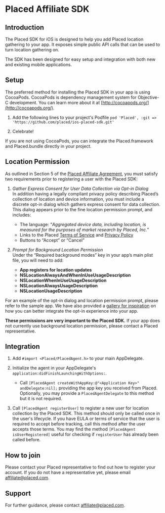 # Placed Affiliate SDK

## Introduction

The Placed SDK for iOS is designed to help you add Placed location gathering to your app. It exposes simple public API calls that can be used to turn location gathering on.

The SDK has been designed for easy setup and integration with both new and existing mobile applications.

## Setup

The preferred method for installing the Placed SDK in your app is using CocoaPods. CocoaPods is dependency management system for Objective-C development. You can learn more about it at [http://cocoapods.org/](http://cocoapods.org/).

1. Add the following lines to your project's Podfile
`pod 'Placed', :git => 'https://github.com/placed/ios-placed-sdk.git'`

2. Celebrate!

If you are not using CocoaPods, you can integrate the Placed.framework and Placed.bundle directly in your project.

## Location Permission

As outlined in Section 5 of the [Placed Affiliate Agreement](https://affiliate.placed.com/placed-affiliate-agreement/), you must satisfy two requirements prior to registering a user with the Placed SDK:

1. *Gather Express Consent for User Data Collection via Opt-in Dialog*  
In addition having a legally compliant privacy policy describing Placed’s collection of location and device information, you must include a discrete opt-in dialog which gathers express consent for data collection. This dialog appears prior to the fine location permission prompt, and includes:  
    - The language: “*Aggregated device data, including location, is measured for the purposes of market research by Placed, Inc.*”
    - Links to the Placed [Terms of Service](https://www.placed.com/terms-of-service) and [Privacy Policy](https://www.placed.com/privacy-policy)
    - Buttons to “Accept” or “Cancel” 


1. *Prompt for Background Location Permission*  
Under the “Required background modes” key in your app’s main plist file, you will need to add:  
    - **App registers for location updates**   
    - **NSLocationAlwaysAndWhenInUseUsageDescription**
    - **NSLocationWhenInUseUsageDescription**  
    - **NSLocationAlwaysUsageDescription**  
    - **NSLocationUsageDescription**  

For an example of the opt-in dialog and location permission prompt, please refer to the sample app. We have also provided a [gallery for inspiration](./gallery) on how you can better integrate the opt-in experience into your app.

**These permissions are very important to the Placed SDK.** If your app does not currently use background location permission, please contact a Placed representative.

## Integration

1. Add `#import <Placed/PlacedAgent.h>` to your main AppDelegate.

2. Initialize the agent in your AppDelegate's `application:didFinishLaunchingWithOptions:`.

    - Call `[PlacedAgent createWithAppKey:@"<Application Key>" andDelegate:nil];` providing the app key you received from Placed. Optionally, you may provide a `PlacedAgentDelegate` to this method but it is not required.

3. Call `[PlacedAgent registerUser]` to register a new user for location collection by the Placed SDK. This method should only be called once in the user's lifecycle. If you have EULA or terms of service that the user is required to accept before tracking, call this method after the user accepts those terms. You may find the method `[PlacedAgent isUserRegistered]` useful for checking if `registerUser` has already been called before.

## How to join
Please contact your Placed representative to find out how to register your account. If you do not have a representative yet, please email [affiliate@placed.com](mailto:affiliate@placed.com).

## Support
For further guidance, please contact [affiliate@placed.com](mailto:affiliate@placed.com).
